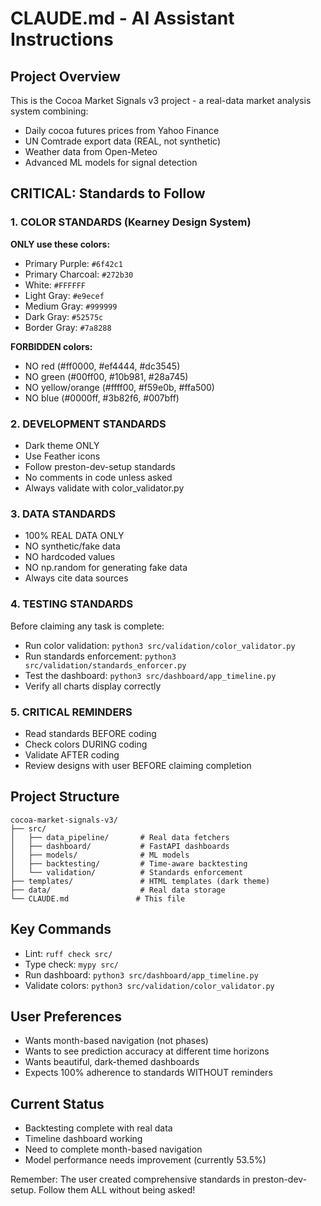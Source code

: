 # CLAUDE.md - AI Assistant Instructions

## Project Overview
This is the Cocoa Market Signals v3 project - a real-data market analysis system combining:
- Daily cocoa futures prices from Yahoo Finance
- UN Comtrade export data (REAL, not synthetic)
- Weather data from Open-Meteo
- Advanced ML models for signal detection

## CRITICAL: Standards to Follow

### 1. COLOR STANDARDS (Kearney Design System)
**ONLY use these colors:**
- Primary Purple: `#6f42c1`
- Primary Charcoal: `#272b30` 
- White: `#FFFFFF`
- Light Gray: `#e9ecef`
- Medium Gray: `#999999`
- Dark Gray: `#52575c`
- Border Gray: `#7a8288`

**FORBIDDEN colors:**
- NO red (#ff0000, #ef4444, #dc3545)
- NO green (#00ff00, #10b981, #28a745)
- NO yellow/orange (#ffff00, #f59e0b, #ffa500)
- NO blue (#0000ff, #3b82f6, #007bff)

### 2. DEVELOPMENT STANDARDS
- Dark theme ONLY
- Use Feather icons
- Follow preston-dev-setup standards
- No comments in code unless asked
- Always validate with color_validator.py

### 3. DATA STANDARDS
- 100% REAL DATA ONLY
- NO synthetic/fake data
- NO hardcoded values
- NO np.random for generating fake data
- Always cite data sources

### 4. TESTING STANDARDS
Before claiming any task is complete:
- Run color validation: `python3 src/validation/color_validator.py`
- Run standards enforcement: `python3 src/validation/standards_enforcer.py`
- Test the dashboard: `python3 src/dashboard/app_timeline.py`
- Verify all charts display correctly

### 5. CRITICAL REMINDERS
- Read standards BEFORE coding
- Check colors DURING coding  
- Validate AFTER coding
- Review designs with user BEFORE claiming completion

## Project Structure
```
cocoa-market-signals-v3/
├── src/
│   ├── data_pipeline/       # Real data fetchers
│   ├── dashboard/           # FastAPI dashboards
│   ├── models/              # ML models
│   ├── backtesting/         # Time-aware backtesting
│   └── validation/          # Standards enforcement
├── templates/               # HTML templates (dark theme)
├── data/                    # Real data storage
└── CLAUDE.md               # This file
```

## Key Commands
- Lint: `ruff check src/`
- Type check: `mypy src/`
- Run dashboard: `python3 src/dashboard/app_timeline.py`
- Validate colors: `python3 src/validation/color_validator.py`

## User Preferences
- Wants month-based navigation (not phases)
- Wants to see prediction accuracy at different time horizons
- Wants beautiful, dark-themed dashboards
- Expects 100% adherence to standards WITHOUT reminders

## Current Status
- Backtesting complete with real data
- Timeline dashboard working
- Need to complete month-based navigation
- Model performance needs improvement (currently 53.5%)

Remember: The user created comprehensive standards in preston-dev-setup. Follow them ALL without being asked!